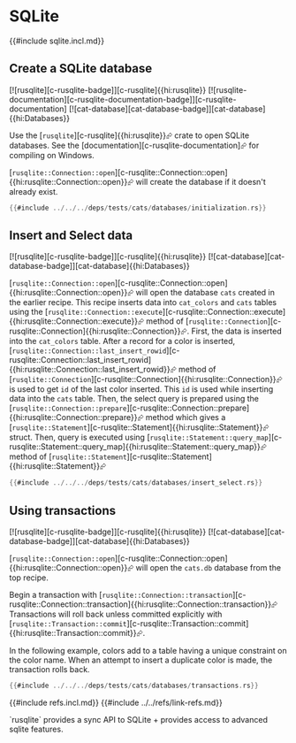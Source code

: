 # SQLite

{{#include sqlite.incl.md}}

## Create a SQLite database

[![rusqlite][c-rusqlite-badge]][c-rusqlite]{{hi:rusqlite}}  [![rusqlite-documentation][c-rusqlite-documentation-badge]][c-rusqlite-documentation]  [![cat-database][cat-database-badge]][cat-database]{{hi:Databases}}

Use the [`rusqlite`][c-rusqlite]{{hi:rusqlite}}⮳ crate to open SQLite databases. See
the [documentation][c-rusqlite-documentation]⮳ for compiling on Windows.

[`rusqlite::Connection::open`][c-rusqlite::Connection::open]{{hi:rusqlite::Connection::open}}⮳ will create the database if it doesn't already exist.

```rust
{{#include ../../../deps/tests/cats/databases/initialization.rs}}
```

## Insert and Select data

[![rusqlite][c-rusqlite-badge]][c-rusqlite]{{hi:rusqlite}}  [![cat-database][cat-database-badge]][cat-database]{{hi:Databases}}

[`rusqlite::Connection::open`][c-rusqlite::Connection::open]{{hi:rusqlite::Connection::open}}⮳ will open the database `cats` created in the earlier recipe. This recipe inserts data into `cat_colors` and `cats` tables using the [`rusqlite::Connection::execute`][c-rusqlite::Connection::execute]{{hi:rusqlite::Connection::execute}}⮳ method of [`rusqlite::Connection`][c-rusqlite::Connection]{{hi:rusqlite::Connection}}⮳. First, the data is inserted into the `cat_colors` table. After a record for a color is inserted, [`rusqlite::Connection::last_insert_rowid`][c-rusqlite::Connection::last_insert_rowid]{{hi:rusqlite::Connection::last_insert_rowid}}⮳ method of [`rusqlite::Connection`][c-rusqlite::Connection]{{hi:rusqlite::Connection}}⮳ is used to get `id` of the last color inserted. This `id` is used while inserting data into the `cats` table. Then, the select query is prepared using the [`rusqlite::Connection::prepare`][c-rusqlite::Connection::prepare]{{hi:rusqlite::Connection::prepare}}⮳ method which gives a [`rusqlite::Statement`][c-rusqlite::Statement]{{hi:rusqlite::Statement}}⮳ struct. Then, query is executed using [`rusqlite::Statement::query_map`][c-rusqlite::Statement::query_map]{{hi:rusqlite::Statement::query_map}}⮳ method of [`rusqlite::Statement`][c-rusqlite::Statement]{{hi:rusqlite::Statement}}⮳

```rust
{{#include ../../../deps/tests/cats/databases/insert_select.rs}}
```

## Using transactions

[![rusqlite][c-rusqlite-badge]][c-rusqlite]{{hi:rusqlite}}  [![cat-database][cat-database-badge]][cat-database]{{hi:Databases}}

[`rusqlite::Connection::open`][c-rusqlite::Connection::open]{{hi:rusqlite::Connection::open}}⮳ will open the `cats.db` database from the top recipe.

Begin a transaction with [`rusqlite::Connection::transaction`][c-rusqlite::Connection::transaction]{{hi:rusqlite::Connection::transaction}}⮳ Transactions will roll back unless committed explicitly with [`rusqlite::Transaction::commit`][c-rusqlite::Transaction::commit]{{hi:rusqlite::Transaction::commit}}⮳.

In the following example, colors add to a table having a unique constraint on the color name. When an attempt to insert a duplicate color is made, the transaction rolls back.

```rust
{{#include ../../../deps/tests/cats/databases/transactions.rs}}
```

{{#include refs.incl.md}}
{{#include ../../refs/link-refs.md}}

<div class="hidden">
`rusqlite` provides a sync API to SQLite + provides access to advanced sqlite features.
</div>

